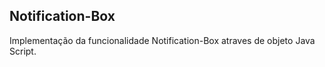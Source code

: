 ## Notification-Box

Implementação da funcionalidade Notification-Box atraves de objeto Java Script.
